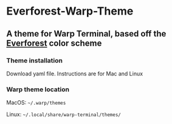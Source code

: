 # Everforest-Warp-Theme
## A theme for Warp Terminal, based off the [Everforest](https://github.com/sainnhe/everforest) color scheme
### Theme installation
Download yaml file. Instructions are for Mac and Linux
### Warp theme location
MacOS: ```~/.warp/themes```

Linux: ```~/.local/share/warp-terminal/themes/```
